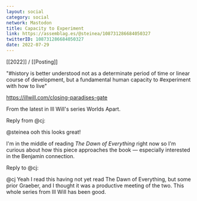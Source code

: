 ```yaml
---
layout: social
category: social
network: Mastodon
title: Capacity to Experiment
link: https://assemblag.es/@steinea/108731286684050327
twitterID: 108731286684050327
date: 2022-07-29
---
```


[[2022]] / [[Posting]]

"#history is better understood not as a determinate period of time or linear course of development, but a fundamental human capacity to #experiment with how to live"

https://illwill.com/closing-paradises-gate

From the latest in Ill Will's series Worlds Apart.


Reply from @cj:

@steinea ooh this looks great!

I'm in the middle of reading _The Dawn of Everything_ right now so I'm curious about how this piece approaches the book — especially interested in the Benjamin connection.


Reply to @cj:

@cj Yeah I read this having not yet read The Dawn of Everything, but some prior Graeber,  and I thought it was a productive meeting of the two. This whole series from Ill Will has been good.
